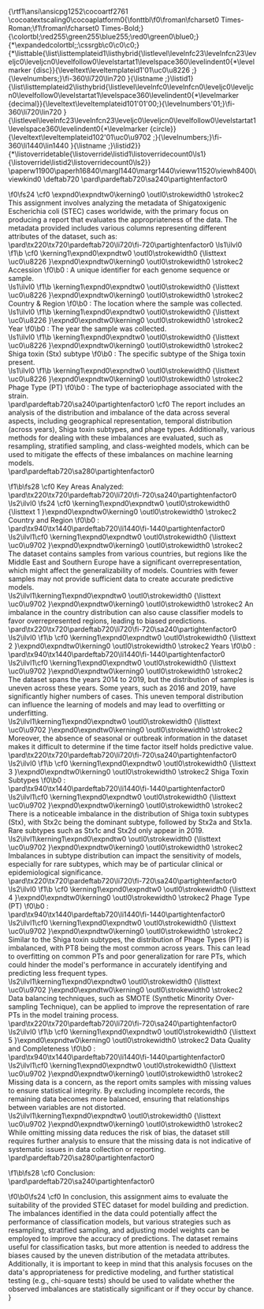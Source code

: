 {\rtf1\ansi\ansicpg1252\cocoartf2761
\cocoatextscaling0\cocoaplatform0{\fonttbl\f0\froman\fcharset0 Times-Roman;\f1\froman\fcharset0 Times-Bold;}
{\colortbl;\red255\green255\blue255;\red0\green0\blue0;}
{\*\expandedcolortbl;;\cssrgb\c0\c0\c0;}
{\*\listtable{\list\listtemplateid1\listhybrid{\listlevel\levelnfc23\levelnfcn23\leveljc0\leveljcn0\levelfollow0\levelstartat1\levelspace360\levelindent0{\*\levelmarker \{disc\}}{\leveltext\leveltemplateid1\'01\uc0\u8226 ;}{\levelnumbers;}\fi-360\li720\lin720 }{\listname ;}\listid1}
{\list\listtemplateid2\listhybrid{\listlevel\levelnfc0\levelnfcn0\leveljc0\leveljcn0\levelfollow0\levelstartat1\levelspace360\levelindent0{\*\levelmarker \{decimal\}}{\leveltext\leveltemplateid101\'01\'00;}{\levelnumbers\'01;}\fi-360\li720\lin720 }{\listlevel\levelnfc23\levelnfcn23\leveljc0\leveljcn0\levelfollow0\levelstartat1\levelspace360\levelindent0{\*\levelmarker \{circle\}}{\leveltext\leveltemplateid102\'01\uc0\u9702 ;}{\levelnumbers;}\fi-360\li1440\lin1440 }{\listname ;}\listid2}}
{\*\listoverridetable{\listoverride\listid1\listoverridecount0\ls1}{\listoverride\listid2\listoverridecount0\ls2}}
\paperw11900\paperh16840\margl1440\margr1440\vieww11520\viewh8400\viewkind0
\deftab720
\pard\pardeftab720\sa240\partightenfactor0

\f0\fs24 \cf0 \expnd0\expndtw0\kerning0
\outl0\strokewidth0 \strokec2 This assignment involves analyzing the metadata of Shigatoxigenic Escherichia coli (STEC) cases worldwide, with the primary focus on producing a report that evaluates the appropriateness of the data. The metadata provided includes various columns representing different attributes of the dataset, such as:\
\pard\tx220\tx720\pardeftab720\li720\fi-720\partightenfactor0
\ls1\ilvl0
\f1\b \cf0 \kerning1\expnd0\expndtw0 \outl0\strokewidth0 {\listtext	\uc0\u8226 	}\expnd0\expndtw0\kerning0
\outl0\strokewidth0 \strokec2 Accession
\f0\b0 : A unique identifier for each genome sequence or sample.\
\ls1\ilvl0
\f1\b \kerning1\expnd0\expndtw0 \outl0\strokewidth0 {\listtext	\uc0\u8226 	}\expnd0\expndtw0\kerning0
\outl0\strokewidth0 \strokec2 Country & Region
\f0\b0 : The location where the sample was collected.\
\ls1\ilvl0
\f1\b \kerning1\expnd0\expndtw0 \outl0\strokewidth0 {\listtext	\uc0\u8226 	}\expnd0\expndtw0\kerning0
\outl0\strokewidth0 \strokec2 Year
\f0\b0 : The year the sample was collected.\
\ls1\ilvl0
\f1\b \kerning1\expnd0\expndtw0 \outl0\strokewidth0 {\listtext	\uc0\u8226 	}\expnd0\expndtw0\kerning0
\outl0\strokewidth0 \strokec2 Shiga toxin (Stx) subtype
\f0\b0 : The specific subtype of the Shiga toxin present.\
\ls1\ilvl0
\f1\b \kerning1\expnd0\expndtw0 \outl0\strokewidth0 {\listtext	\uc0\u8226 	}\expnd0\expndtw0\kerning0
\outl0\strokewidth0 \strokec2 Phage Type (PT)
\f0\b0 : The type of bacteriophage associated with the strain.\
\pard\pardeftab720\sa240\partightenfactor0
\cf0 The report includes an analysis of the distribution and imbalance of the data across several aspects, including geographical representation, temporal distribution (across years), Shiga toxin subtypes, and phage types. Additionally, various methods for dealing with these imbalances are evaluated, such as resampling, stratified sampling, and class-weighted models, which can be used to mitigate the effects of these imbalances on machine learning models.\
\pard\pardeftab720\sa280\partightenfactor0

\f1\b\fs28 \cf0 Key Areas Analyzed:\
\pard\tx220\tx720\pardeftab720\li720\fi-720\sa240\partightenfactor0
\ls2\ilvl0
\fs24 \cf0 \kerning1\expnd0\expndtw0 \outl0\strokewidth0 {\listtext	1	}\expnd0\expndtw0\kerning0
\outl0\strokewidth0 \strokec2 Country and Region
\f0\b0 :\
\pard\tx940\tx1440\pardeftab720\li1440\fi-1440\partightenfactor0
\ls2\ilvl1\cf0 \kerning1\expnd0\expndtw0 \outl0\strokewidth0 {\listtext	\uc0\u9702 	}\expnd0\expndtw0\kerning0
\outl0\strokewidth0 \strokec2 The dataset contains samples from various countries, but regions like the Middle East and Southern Europe have a significant overrepresentation, which might affect the generalizability of models. Countries with fewer samples may not provide sufficient data to create accurate predictive models.\
\ls2\ilvl1\kerning1\expnd0\expndtw0 \outl0\strokewidth0 {\listtext	\uc0\u9702 	}\expnd0\expndtw0\kerning0
\outl0\strokewidth0 \strokec2 An imbalance in the country distribution can also cause classifier models to favor overrepresented regions, leading to biased predictions.\
\pard\tx220\tx720\pardeftab720\li720\fi-720\sa240\partightenfactor0
\ls2\ilvl0
\f1\b \cf0 \kerning1\expnd0\expndtw0 \outl0\strokewidth0 {\listtext	2	}\expnd0\expndtw0\kerning0
\outl0\strokewidth0 \strokec2 Years
\f0\b0 :\
\pard\tx940\tx1440\pardeftab720\li1440\fi-1440\partightenfactor0
\ls2\ilvl1\cf0 \kerning1\expnd0\expndtw0 \outl0\strokewidth0 {\listtext	\uc0\u9702 	}\expnd0\expndtw0\kerning0
\outl0\strokewidth0 \strokec2 The dataset spans the years 2014 to 2019, but the distribution of samples is uneven across these years. Some years, such as 2016 and 2019, have significantly higher numbers of cases. This uneven temporal distribution can influence the learning of models and may lead to overfitting or underfitting.\
\ls2\ilvl1\kerning1\expnd0\expndtw0 \outl0\strokewidth0 {\listtext	\uc0\u9702 	}\expnd0\expndtw0\kerning0
\outl0\strokewidth0 \strokec2 Moreover, the absence of seasonal or outbreak information in the dataset makes it difficult to determine if the time factor itself holds predictive value.\
\pard\tx220\tx720\pardeftab720\li720\fi-720\sa240\partightenfactor0
\ls2\ilvl0
\f1\b \cf0 \kerning1\expnd0\expndtw0 \outl0\strokewidth0 {\listtext	3	}\expnd0\expndtw0\kerning0
\outl0\strokewidth0 \strokec2 Shiga Toxin Subtypes
\f0\b0 :\
\pard\tx940\tx1440\pardeftab720\li1440\fi-1440\partightenfactor0
\ls2\ilvl1\cf0 \kerning1\expnd0\expndtw0 \outl0\strokewidth0 {\listtext	\uc0\u9702 	}\expnd0\expndtw0\kerning0
\outl0\strokewidth0 \strokec2 There is a noticeable imbalance in the distribution of Shiga toxin subtypes (Stx), with Stx2c being the dominant subtype, followed by Stx2a and Stx1a. Rare subtypes such as Stx1c and Stx2d only appear in 2019.\
\ls2\ilvl1\kerning1\expnd0\expndtw0 \outl0\strokewidth0 {\listtext	\uc0\u9702 	}\expnd0\expndtw0\kerning0
\outl0\strokewidth0 \strokec2 Imbalances in subtype distribution can impact the sensitivity of models, especially for rare subtypes, which may be of particular clinical or epidemiological significance.\
\pard\tx220\tx720\pardeftab720\li720\fi-720\sa240\partightenfactor0
\ls2\ilvl0
\f1\b \cf0 \kerning1\expnd0\expndtw0 \outl0\strokewidth0 {\listtext	4	}\expnd0\expndtw0\kerning0
\outl0\strokewidth0 \strokec2 Phage Type (PT)
\f0\b0 :\
\pard\tx940\tx1440\pardeftab720\li1440\fi-1440\partightenfactor0
\ls2\ilvl1\cf0 \kerning1\expnd0\expndtw0 \outl0\strokewidth0 {\listtext	\uc0\u9702 	}\expnd0\expndtw0\kerning0
\outl0\strokewidth0 \strokec2 Similar to the Shiga toxin subtypes, the distribution of Phage Types (PT) is imbalanced, with PT8 being the most common across years. This can lead to overfitting on common PTs and poor generalization for rare PTs, which could hinder the model's performance in accurately identifying and predicting less frequent types.\
\ls2\ilvl1\kerning1\expnd0\expndtw0 \outl0\strokewidth0 {\listtext	\uc0\u9702 	}\expnd0\expndtw0\kerning0
\outl0\strokewidth0 \strokec2 Data balancing techniques, such as SMOTE (Synthetic Minority Over-sampling Technique), can be applied to improve the representation of rare PTs in the model training process.\
\pard\tx220\tx720\pardeftab720\li720\fi-720\sa240\partightenfactor0
\ls2\ilvl0
\f1\b \cf0 \kerning1\expnd0\expndtw0 \outl0\strokewidth0 {\listtext	5	}\expnd0\expndtw0\kerning0
\outl0\strokewidth0 \strokec2 Data Quality and Completeness
\f0\b0 :\
\pard\tx940\tx1440\pardeftab720\li1440\fi-1440\partightenfactor0
\ls2\ilvl1\cf0 \kerning1\expnd0\expndtw0 \outl0\strokewidth0 {\listtext	\uc0\u9702 	}\expnd0\expndtw0\kerning0
\outl0\strokewidth0 \strokec2 Missing data is a concern, as the report omits samples with missing values to ensure statistical integrity. By excluding incomplete records, the remaining data becomes more balanced, ensuring that relationships between variables are not distorted.\
\ls2\ilvl1\kerning1\expnd0\expndtw0 \outl0\strokewidth0 {\listtext	\uc0\u9702 	}\expnd0\expndtw0\kerning0
\outl0\strokewidth0 \strokec2 While omitting missing data reduces the risk of bias, the dataset still requires further analysis to ensure that the missing data is not indicative of systematic issues in data collection or reporting.\
\pard\pardeftab720\sa280\partightenfactor0

\f1\b\fs28 \cf0 Conclusion:\
\pard\pardeftab720\sa240\partightenfactor0

\f0\b0\fs24 \cf0 In conclusion, this assignment aims to evaluate the suitability of the provided STEC dataset for model building and prediction. The imbalances identified in the data could potentially affect the performance of classification models, but various strategies such as resampling, stratified sampling, and adjusting model weights can be employed to improve the accuracy of predictions. The dataset remains useful for classification tasks, but more attention is needed to address the biases caused by the uneven distribution of the metadata attributes.\
Additionally, it is important to keep in mind that this analysis focuses on the data's appropriateness for predictive modeling, and further statistical testing (e.g., chi-square tests) should be used to validate whether the observed imbalances are statistically significant or if they occur by chance.\
}